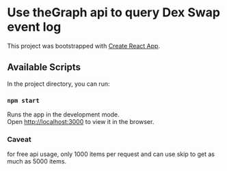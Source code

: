 # Use theGraph api to query Dex Swap event log

This project was bootstrapped with [Create React App](https://github.com/facebook/create-react-app).

## Available Scripts

In the project directory, you can run:

### `npm start`

Runs the app in the development mode.\
Open [http://localhost:3000](http://localhost:3000) to view it in the browser.

### Caveat

for free api usage, only 1000 items per request and can use skip to get as much as 5000 items.
